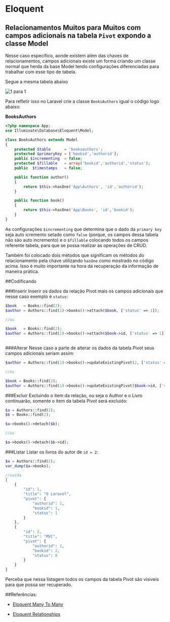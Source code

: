 # Eloquent

## Relacionamentos Muitos para Muitos com campos adicionais na tabela `Pivot` expondo a classe Model

Nesse caso especifico, aonde existem além das chaves de relacionamentos, campos adicionais existe um forma criando um classe normal que herda da base Model tendo configurações diferenciadas para trabalhar com esse tipo de tabela. 

Segue a mesma tabela abaixo

![1 para 1](https://github.com/diasfulvio/howto/blob/master/images/N-M-withpivot.png)

Para refletir isso no Laravel crie a classe `BooksAuthors` igual o código logo abaixo:

__BooksAuthors__

```PHP
<?php namespace App;
use Illuminate\Database\Eloquent\Model;

class BooksAuthors extends Model
{
    protected $table      = 'booksauthors';
    protected $primaryKey = ['bookid','authorid'];
    public $incrementing  = false;
    protected $fillable   = array('bookid','authorid','status');
    public  $timestamps   = false;

    public function author()
    {
        return $this->hasOne('App\Authors', 'id','authorid');
    }

    public function book()
    {
        return $this->hasOne('App\Books', 'id','bookid');
    }
}
```
As configurações `$incrementing` que determina que o dado da `primary key` seja auto icremento setado como `false` (porque, os campos dessa tabela não são auto incremento) e o `$fillable` colocando todos os campos referente tabela, para que se possa realizar as operações de CRUD.

Também foi colocado dois métodos que significam os métodos do relacionamento pela chave utilizando `hasOne` como mostrado no código acima. Isso é muito importante na hora da recuperação da informação de maneira prática.



##Codificando

###Inserir
Inserir os dados da relação Pivot mais os campos adicionais que nesse caso exemplo é `status`:

```PHP
$book   = Books::find(2);
$author = Authors::find(1)->books()->attach($book, ['status' => 1]);

//ou

$book   = Books::find(2);
$author = Authors::find(1)->books()->attach($book->id, ['status' => 1]);
        
```
###Alterar
Nesse caso a parte de alterar os dados da tabela Pivot seus campos adicionais seriam assim:

```PHP
$author = Authors::find(1)->books()->updateExistingPivot(2, ['status' => 0]);

//ou

$book = Books::find(2);
$author = Authors::find(1)->books()->updateExistingPivot($book->id, ['status' => 0]);

```

###Excluir
Excluindo o item da relação, ou seja o Author e o Livro continuarão, somente o item da tabela Pivot será excluido:
```PHP
$a = Authors::find(2);
$b = Books::find(2);

$a->books()->detach($b);

//ou

$a->books()->detach($b->id);
```

###Listar
Listar os livros do autor de `id = 2`:

```PHP
$a = Authors::find(2);
var_dump($a->books);

//saída
[
    {
        "id": 1,
        "title": "O Laravel",
        "pivot": {
            "authorid": 1,
            "bookid": 1,
            "status": 1
        }
    },
    {
        "id": 2,
        "title": "MVC",
        "pivot": {
            "authorid": 1,
            "bookid": 2,
            "status": 0
        }
    }
]
```

Perceba que nessa listagem todos os campos da tabela Pivot são visiveis para que possa ser recuperado.

##Referências: 

- [Eloquent Many To Many](http://laravel.com/docs/5.0/eloquent#many-to-many)
    
- [Eloquent Relationships](http://laravel.com/docs/5.0/eloquent#relationships)
